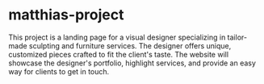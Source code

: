 # matthias-project
This project is a landing page for a visual designer specializing in tailor-made sculpting and furniture services. The designer offers unique, customized pieces crafted to fit the client's taste. The website will showcase the designer's portfolio, highlight services, and provide an easy way for clients to get in touch.
